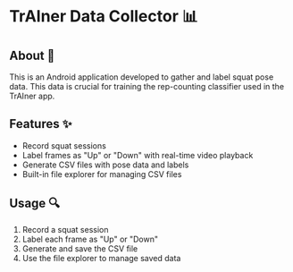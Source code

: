 # TrAIner Data Collector 📊

## About 📝

This is an Android application developed to gather and label squat pose data. This data is crucial for training the rep-counting classifier used in the TrAIner app.

## Features ✨

- Record squat sessions
- Label frames as "Up" or "Down" with real-time video playback
- Generate CSV files with pose data and labels
- Built-in file explorer for managing CSV files

## Usage 🔍

1. Record a squat session
2. Label each frame as "Up" or "Down"
3. Generate and save the CSV file
4. Use the file explorer to manage saved data